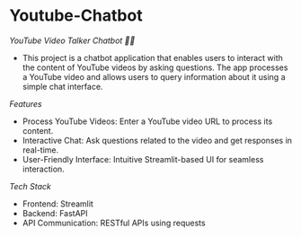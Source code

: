 # Youtube-Chatbot
*YouTube Video Talker Chatbot 🎥🤖*
- This project is a chatbot application that enables users to interact with the content of YouTube videos by asking questions. The app processes a YouTube video and allows users to query information about it using a simple chat interface.

*Features*
- Process YouTube Videos: Enter a YouTube video URL to process its content.
- Interactive Chat: Ask questions related to the video and get responses in real-time.
- User-Friendly Interface: Intuitive Streamlit-based UI for seamless interaction.

*Tech Stack*
- Frontend: Streamlit
- Backend: FastAPI
- API Communication: RESTful APIs using requests
